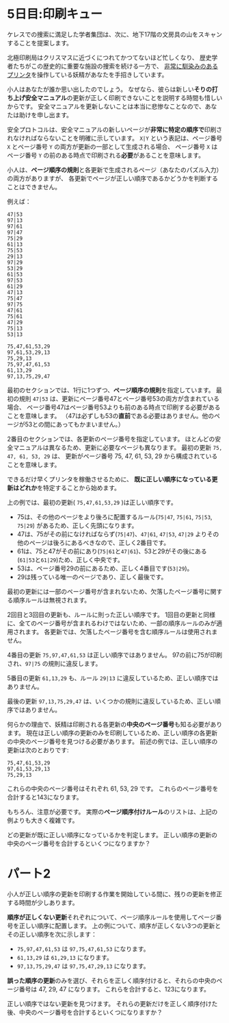 # 5日目:印刷キュー

ケレスでの捜索に満足した学者集団は、次に、地下17階の文房具の山をスキャンすることを提案します。

北極印刷局はクリスマスに近づくにつれてかつてないほど忙しくなり、
歴史学者たちがこの歴史的に重要な施設の捜索を続ける一方で、
[非常に馴染みのあるプリンタ](../2017/day1.md)を操作している妖精があなたを手招きしています。

小人はあなたが誰か思い出したのでしょう。<!-- 超訳 -->
なぜなら、彼らは新しい**そりの打ち上げ安全マニュアル**の更新が正しく印刷できないことを説明する時間も惜しいからです。
安全マニュアルを更新しないことは本当に悲惨なことなので、あなたは助けを申し出ます。

安全プロトコルは、安全マニュアルの新しいページが**非常に特定の順序で**印刷されなければならないことを明確に示しています。
`X|Y` という表記は、ページ番号 `X` とページ番号 `Y` の両方が更新の一部として生成される場合、
ページ番号 `X` はページ番号 `Y` の前のある時点で印刷される**必要**があることを意味します。

小人は、**ページ順序の規則**と各更新で生成されるページ（あなたのパズル入力）の両方がありますが、
各更新でページが正しい順序であるかどうかを判断することはできません。

例えば：

```
47|53
97|13
97|61
97|47
75|29
61|13
75|53
29|13
97|29
53|29
61|53
97|53
61|29
47|13
75|47
97|75
47|61
75|61
47|29
75|13
53|13

75,47,61,53,29
97,61,53,29,13
75,29,13
75,97,47,61,53
61,13,29
97,13,75,29,47
```

最初のセクションでは、1行に1つずつ、**ページ順序の規則**を指定しています。
最初の規則 `47|53` は、更新にページ番号47とページ番号53の両方が含まれている場合、
ページ番号47はページ番号53よりも前のある時点で印刷する必要があることを意味します。
（47は必ずしも53の**直前**である必要はありません。他のページが53との間にあってもかまいません。）

2番目のセクションでは、各更新のページ番号を指定しています。
ほとんどの安全マニュアルは異なるため、更新に必要なページも異なります。
最初の更新 `75, 47, 61, 53, 29` は、
更新がページ番号 75, 47, 61, 53, 29 から構成されていることを意味します。

できるだけ早くプリンタを稼働させるために、
**既に正しい順序になっている更新はどれか**を特定することから始めます。

上の例では、最初の更新( `75,47,61,53,29` )は正しい順序です。

- 75は、その他のページをより後ろに配置するルール(`75|47`, `75|61`, `75|53`, `75|29`) があるため、正しく先頭になります。
- 47は、75がその前になければならず(`75|47`)、`47|61`, `47|53`, `47|29` よりその他のページは後ろにあるべきなので、正しく2番目です。
- 61は、75と47がその前にあり(`75|61`と`47|61`)、53と29がその後にある(`61|53`と`61|29`)ため、正しく中央です。
- 53は、ページ番号29の前にあるため、正しく4番目です(`53|29`)。
- 29は残っている唯一のページであり、正しく最後です。

最初の更新には一部のページ番号が含まれないため、欠落したページ番号に関する順序ルールは無視されます。

2回目と3回目の更新も、ルールに則った正しい順序です。
1回目の更新と同様に、全てのページ番号が含まれるわけではないため、一部の順序ルールのみが適用されます。
各更新では、欠落したページ番号を含む順序ルールは使用されません。

4番目の更新 `75,97,47,61,53` は正しい順序ではありません。
97の前に75が印刷され、`97|75` の規則に違反します。

5番目の更新 `61,13,29`  も、ルール `29|13` に違反しているため、正しい順序ではありません。

最後の更新 `97,13,75,29,47` は、いくつかの規則に違反しているため、正しい順序ではありません。

何らかの理由で、妖精は印刷される各更新の**中央のページ番号**も知る必要があります。
現在は正しい順序の更新のみを印刷しているため、正しい順序の各更新の中央のページ番号を見つける必要があります。
前述の例では、正しい順序の更新は次のとおりです:

```
75,47,61,53,29
97,61,53,29,13
75,29,13
```

これらの中央のページ番号はそれぞれ 61, 53, 29 です。
これらのページ番号を合計すると143になります。

もちろん、注意が必要です。
実際の**ページ順序付けルール**のリストは、上記の例よりも大きく複雑です。

どの更新が既に正しい順序になっているかを判定します。
正しい順序の更新の中央のページ番号を合計するといくつになりますか？

# パート2

小人が正しい順序の更新を印刷する作業を開始している間に、残りの更新を修正する時間が少しあります。

**順序が正しくない更新**それぞれについて、ページ順序ルールを使用してページ番号を正しい順序に配置します。
上の例について、順序が正しくない3つの更新とその正しい順序を次に示します：

- `75,97,47,61,53` は `97,75,47,61,53` になります。
- `61,13,29` は `61,29,13` になります。
- `97,13,75,29,47` は `97,75,47,29,13` になります。

**誤った順序の更新**のみを選び、それらを正しく順序付けると、それらの中央のページ番号は 47, 29, 47 になります。
これらを合計すると、123になります。

正しい順序ではない更新を見つけます。
それらの更新だけを正しく順序付けた後、中央のページ番号を合計するといくつになりますか？
